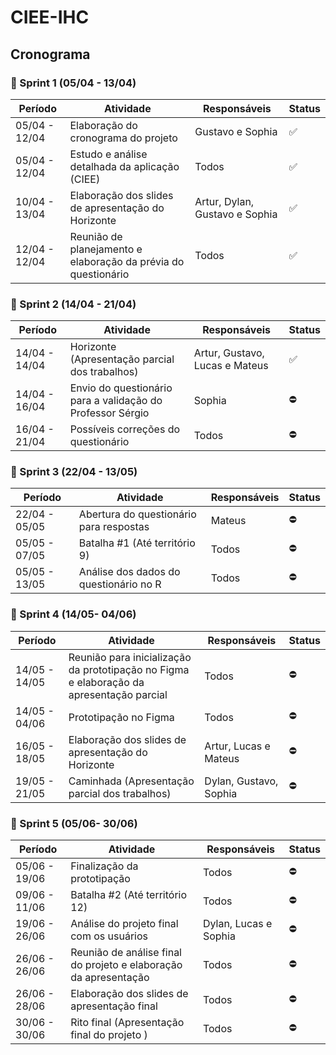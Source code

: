 # CIEE-IHC
## Cronograma

### 🏁 Sprint 1 (05/04 - 13/04)
Período          | Atividade                                                                                        | Responsáveis              | Status       |
-----------------|--------------------------------------------------------------------------------------------------|---------------------------|--------------|
05/04 - 12/04    | Elaboração do cronograma do projeto                                                              | Gustavo e Sophia          | ✅    |
05/04 - 12/04    | Estudo e análise detalhada da aplicação (CIEE)                                                   | Todos                     | ✅    |
10/04 - 13/04    | Elaboração dos slides de apresentação do Horizonte                                               | Artur, Dylan, Gustavo e Sophia   | ✅    |
12/04 - 12/04    | Reunião de planejamento e elaboração da prévia do questionário                                   | Todos                     | ✅    |

### 🏁 Sprint 2 (14/04 - 21/04)
Período          | Atividade                                                                                        | Responsáveis              | Status       |
-----------------|--------------------------------------------------------------------------------------------------|---------------------------|--------------|
14/04 - 14/04    | Horizonte (Apresentação parcial dos trabalhos)                                                   | Artur, Gustavo, Lucas e Mateus | ✅    |
14/04 - 16/04    | Envio do questionário para a validação do Professor Sérgio                                       | Sophia                    | ⛔   |
16/04 - 21/04    | Possíveis correções do questionário                                                              | Todos                     | ⛔   |

### 🏁 Sprint 3 (22/04 - 13/05)
Período          | Atividade                                                                                        | Responsáveis              | Status       |
-----------------|--------------------------------------------------------------------------------------------------|---------------------------|--------------|
22/04 - 05/05    | Abertura do questionário para respostas                                                          | Mateus                     | ⛔    |
05/05 - 07/05    | Batalha #1 (Até território 9)                                                                    | Todos                     | ⛔     |
05/05 - 13/05    | Análise dos dados do questionário no R                                                           | Todos                  | ⛔   |

### 🏁 Sprint 4 (14/05- 04/06)
Período          | Atividade                                                                                        | Responsáveis              | Status       |
-----------------|--------------------------------------------------------------------------------------------------|---------------------------|--------------|
14/05 - 14/05    | Reunião para inicialização da prototipação no Figma e elaboração da apresentação parcial         | Todos                     | ⛔    |
14/05 - 04/06    | Prototipação no Figma                                                                            | Todos                     | ⛔    |
16/05 - 18/05    | Elaboração dos slides de apresentação do Horizonte                                               | Artur, Lucas e Mateus     | ⛔    |
19/05 - 21/05    | Caminhada (Apresentação parcial dos trabalhos)                                                   | Dylan, Gustavo, Sophia   | ⛔    |

### 🏁 Sprint 5 (05/06- 30/06)
Período          | Atividade                                                                                        | Responsáveis              | Status       |
-----------------|--------------------------------------------------------------------------------------------------|---------------------------|--------------|
05/06 - 19/06    | Finalização da prototipação                                                                      | Todos                     | ⛔    |
09/06 - 11/06    | Batalha #2 (Até território 12)                                                                   | Todos                     | ⛔    |
19/06 - 26/06    | Análise do projeto final com os usuários                                                         | Dylan, Lucas e Sophia     | ⛔    |
26/06 - 26/06    | Reunião de análise final do projeto e elaboração da apresentação                                 | Todos                     | ⛔    |
26/06 - 28/06    | Elaboração dos slides de apresentação final                                                      | Todos    | ⛔    |
30/06 - 30/06    | Rito final (Apresentação final do projeto    )                                                   | Todos  | ⛔    |

